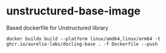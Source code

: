 # unstructured-base-image


Based dockerfile for Unstructured library

```
docker buildx build --platform linux/amd64,linux/arm64 -t ghcr.io/aurelio-labs/docling-base . -f Dockerfile --push
```
